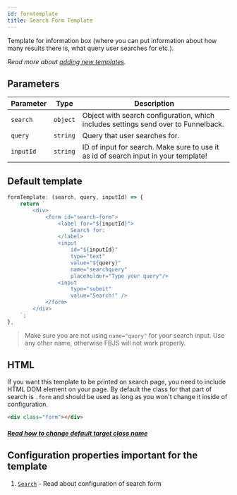 ```yaml
---
id: formtemplate
title: Search Form Template
---
```


Template for information box (where you can put information about how many results there is, what query user searches for etc.).

_Read more about [adding new templates](2-templates-0-overview.md#adding-new-templates)._

## Parameters

| Parameter 	  | Type 	     | Description |
|-------------	|----------- |--------------	|
| `search` | `object` | Object with search configuration, which includes settings send over to Funnelback. |
| `query` | `string` | Query that user searches for. |
| `inputId` | `string` | ID of input for search. Make sure to use it as id of search input in your template! |

## Default template

```js
formTemplate: (search, query, inputId) => {
    return `
        <div>
            <form id="search-form">
                <label for="${inputId}">
                    Search for:
                </label>
                <input
                    id="${inputId}"
                    type="text"
                    value="${query}"
                    name="searchquery"
                    placeholder="Type your query"/>
                <input
                    type="submit"
                    value="Search!" />
            </form>
        </div>
    `;
},
```

> Make sure you are not using `name="query"` for your search input. Use any other name, otherwise FBJS will not work properly.

## HTML

If you want this template to be printed on search page, you need to include HTML DOM element on your page. By default the class for that part of search is `.form` and should be used as long as you won't change it inside of configuration.

```html
<div class="form"></div>
```

##### [Read how to change default target class name](1-configuration-7-search.md#target-location-of-results-in-dom)

## Configuration properties important for the template

1. [`Search`](1-configuration-7-search.md) - Read about configuration of search form